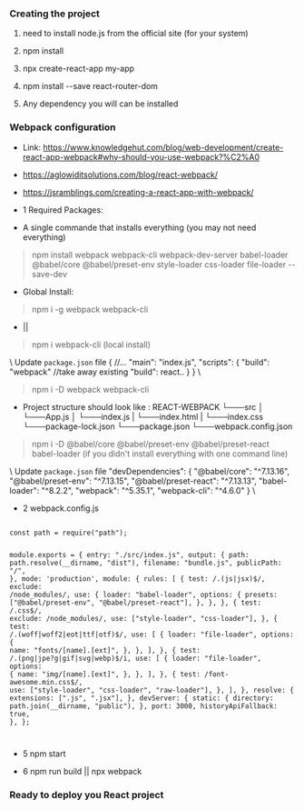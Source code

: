 ### Creating the project 

1. need to install node.js from the official site (for your system)

2. npm install

3. npx create-react-app my-app

4. npm install --save react-router-dom

5. Any dependency you will can be installed 


### Webpack configuration
* Link: https://www.knowledgehut.com/blog/web-development/create-react-app-webpack#why-should-you-use-webpack?%C2%A0
* https://aglowiditsolutions.com/blog/react-webpack/
* https://jsramblings.com/creating-a-react-app-with-webpack/

* 1 Required Packages:

- A single commande that installs everything (you may not need everything)
> npm install webpack webpack-cli webpack-dev-server babel-loader @babel/core @babel/preset-env style-loader css-loader file-loader --save-dev

- Global Install: 
> npm i -g webpack webpack-cli 
* ||
> npm i webpack-cli  (local install)


\\ Update `package.json` file 
{ 
//... 
"main": "index.js",
"scripts": { 
"build": "webpack"   //take away existing "build": react..
} 
}
\\

> npm i -D webpack webpack-cli 

* Project structure should look like :
REACT-WEBPACK 
└───src 
│ └───App.js 
│ └───index.js 
| └───index.html 
| └───index.css 
└───package-lock.json 
└───package.json 
└───webpack.config.json

> npm i -D @babel/core @babel/preset-env @babel/preset-react babel-loader  (if you didn't install everything with one command line)


\\ Update `package.json` file 
"devDependencies": { 
"@babel/core": "^7.13.16", 
"@babel/preset-env": "^7.13.15", 
"@babel/preset-react": "^7.13.13", 
"babel-loader": "^8.2.2", 
"webpack": "^5.35.1", 
"webpack-cli": "^4.6.0" 
} 
\\



* 2 webpack.config.js

<code>
const path = require("path");

module.exports = {
  entry: "./src/index.js",
  output: {
    path: path.resolve(__dirname, "dist"),
    filename: "bundle.js",
    publicPath: "/",
  },
  mode: 'production',
  module: {
    rules: [
      {
        test: /\.(js|jsx)$/,
        exclude: /node_modules/,
        use: {
          loader: "babel-loader",
          options: { 
          presets: ["@babel/preset-env", "@babel/preset-react"], 
        },
      },
    },
      {
        test: /\.css$/,
        exclude: /node_modules/,
        use: ["style-loader", "css-loader"],
      },
      {
        test: /\.(woff|woff2|eot|ttf|otf)$/,
        use: [
          {
            loader: "file-loader",
            options: {
              name: "fonts/[name].[ext]",
            },
          },
        ],
      },
      {
        test: /\.(png|jpe?g|gif|svg|webp)$/i,
        use: [
          {
            loader: "file-loader",
            options: {
              name: "img/[name].[ext]",
            },
          },
        ],
      },
      {
        test: /font-awesome\.min\.css$/,
        use: ["style-loader", "css-loader", "raw-loader"],
      },
    ],
  },
  resolve: {
    extensions: [".js", ".jsx"],
  },
  devServer: {
    static: {
      directory: path.join(__dirname, "public"),
    },
    port: 3000,
    historyApiFallback: true,
  },
};

</code>



* 5 npm start 


* 6 npm run build || npx webpack


### Ready to deploy you React project 


 